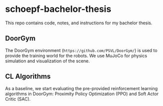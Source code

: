 # schoepf-bachelor-thesis

This repo contains code, notes, and instructions for my bachelor thesis.

## DoorGym

The DoorGym environment (`https://github.com/PSVL/DoorGym/`) is used to provide the training world for the robots. We use MuJoCo for physics simulation and visualization of the scene.

## CL Algorithms
As a baseline, we start evaluating the pre-provided reinforcement learning algorithms in DoorGym: Proximity Policy Optimization (PPO) and Soft Actor Critic (SAC).
